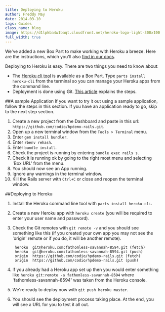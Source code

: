 ```yaml
---
title: Deploying to Heroku
author: Freddy May
date: 2014-03-10
tags: Guides
class_name: blog
image: https://d1lpkba4w1baqt.cloudfront.net/heroku-logo-light-300x100.png
full_width: true
---
```


We've added a new Box Part to make working with Heroku a breeze. Here are the instructions, which you'll also [find in our docs](/docs/boxes/specifics/heroku).

Deploying to Heroku is easy. There are two things you need to know about:

- The [Heroku cli tool](https://devcenter.heroku.com/articles/heroku-command) is available as a Box Part. Type `parts install heroku-cli` from the terminal so you can manage your Heroku apps from the command line.
- Deployment is done using Git. [This article](https://devcenter.heroku.com/articles/git) explains the steps.

##A sample Application
If you want to try it out using a sample application, follow the steps in this section. If you have an application ready to go, skip to the next step section.

1. Create a new project from the Dashboard and paste in this url: `https://github.com/codio/hpdemo-rails.git`.
1. Open up a new terminal window from the `Tools > Terminal` menu.
1. Enter `gem install bundler`.
1. Enter `rbenv rehash`.
1. Enter `bundle install`.
1. Check the project is running by entering `bundle exec rails s`.
1. Check it is running ok by going to the right most menu and selecting 'Box URL' from the menu.
1. You should now see an App running.
1. Ignore any warnings in the terminal window.
1. Kill the Rails server with `Ctrl+C` or close and reopen the terminal window.

##Deploying to Heroku

1. Install the Heroku command line tool with `parts install heroku-cli`.
1. Create a new Heroku app with `heroku create` (you will be required to enter your user name and password).
1. Check the Git remotes with `git remote -v` and you should see something like this (if you created your own app you may not see the 'origin' remote or if you do, it will be another remote).

		heroku  git@heroku.com:fathomless-savannah-8594.git (fetch)
		heroku  git@heroku.com:fathomless-savannah-8594.git (push)
		origin  https://github.com/codio/hpdemo-rails.git (fetch)
		origin  https://github.com/codio/hpdemo-rails.git (push)

1. If you already had a Heroku app set up then you would enter something like `heroku git:remote -a fathomless-savannah-8594` where 'fathomless-savannah-8594' was taken from the Heroku console.
1. We're ready to deploy now with `git push heroku master`.
1. You should see the deployment process taking place. At the end, you will see a URL for you to test it all out.
